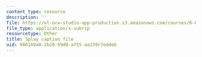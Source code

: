 ```yaml
---
content_type: resource
description: ''
file: https://ol-ocw-studio-app-production.s3.amazonaws.com/courses/6-004-computation-structures-spring-2017/906169a82b2059d0a755aa239c7eddeb_qSLkk5o1Mc8.vtt
file_type: application/x-subrip
resourcetype: Other
title: 3play caption file
uid: 906169a8-2b20-59d0-a755-aa239c7eddeb
---
```

